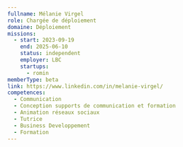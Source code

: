 ```yaml
---
fullname: Mélanie Virgel
role: Chargée de déploiement
domaine: Déploiement
missions:
  - start: 2023-09-19
    end: 2025-06-10
    status: independent
    employer: LBC
    startups:
      - romin
memberType: beta
link: https://www.linkedin.com/in/melanie-virgel/
competences:
  - Communication
  - Conception supports de communication et formation
  - Animation réseaux sociaux
  - Tutrice
  - Business Developpement
  - Formation
---
```

